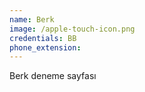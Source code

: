 ```yaml
---
name: Berk
image: /apple-touch-icon.png
credentials: BB
phone_extension:
---
```

Berk deneme sayfası